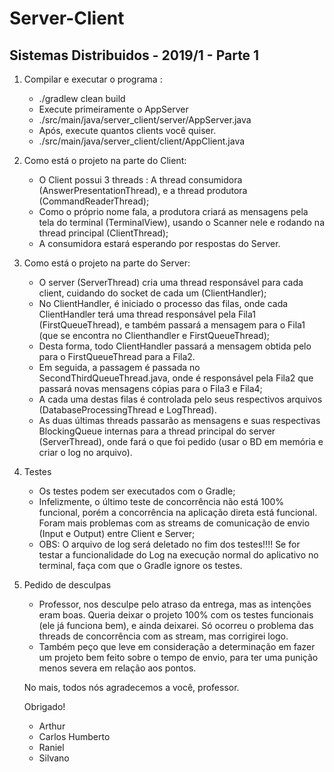 # Server-Client #

## Sistemas Distribuidos - 2019/1 - Parte 1 ##

1. Compilar e executar o programa : 

    * ./gradlew clean build
    * Execute primeiramente o AppServer
    * ./src/main/java/server_client/server/AppServer.java
    * Após, execute quantos clients você quiser.
    * ./src/main/java/server_client/client/AppClient.java

2. Como está o projeto na parte do Client:
    * O Client possui 3 threads : A thread consumidora (AnswerPresentationThread), e a thread produtora (CommandReaderThread);
    * Como o próprio nome fala, a produtora criará as mensagens pela tela do terminal (TerminalView), usando o Scanner nele e rodando na thread principal (ClientThread);
    * A consumidora estará esperando por respostas do Server.
    
3. Como está o projeto na parte do Server:
    * O server (ServerThread) cria uma thread responsável para cada client, cuidando do socket de cada um (ClientHandler);
    * No ClientHandler, é iniciado o processo das filas, onde cada ClientHandler terá uma thread responsável pela Fila1 (FirstQueueThread), e também passará a mensagem para o Fila1 (que se encontra no Clienthandler e FirstQueueThread);
    * Desta forma, todo ClientHandler passará a mensagem obtida pelo para o FirstQueueThread para a Fila2.
    * Em seguida, a passagem é passada no SecondThirdQueueThread.java, onde é responsável pela Fila2 que passará novas mensagens cópias para o Fila3 e Fila4;
    * A cada uma destas filas é controlada pelo seus respectivos arquivos (DatabaseProcessingThread e LogThread).
    * As duas últimas threads passarão as mensagens e suas respectivas BlockingQueue internas para a thread principal do server (ServerThread), onde fará o que foi pedido (usar o BD em memória e criar o log no arquivo).
    
4. Testes
    * Os testes podem ser executados com o Gradle;
    * Infelizmente, o último teste de concorrência não está 100% funcional, porém a concorrência na aplicação direta está funcional. Foram mais problemas com as streams de comunicação de envio (Input e Output) entre Client e Server;
    * OBS: O arquivo de log será deletado no fim dos testes!!!! Se for testar a funcionalidade do Log na execução normal do aplicativo no terminal, faça com que o Gradle ignore os testes.
    
4. Pedido de desculpas
    * Professor, nos desculpe pelo atraso da entrega, mas as intenções eram boas. Queria deixar o projeto 100% com os testes funcionais (ele já funciona bem), e ainda deixarei. Só ocorreu o problema das threads de concorrência com as stream, mas corrigirei logo.
    * Também peço que leve em consideração a determinação em fazer um projeto bem feito sobre o tempo de envio, para ter uma punição menos severa em relação aos pontos.
    
    No mais, todos nós agradecemos a você, professor.
    
    Obrigado!
    
    * Arthur
    * Carlos Humberto
    * Raniel
    * Silvano